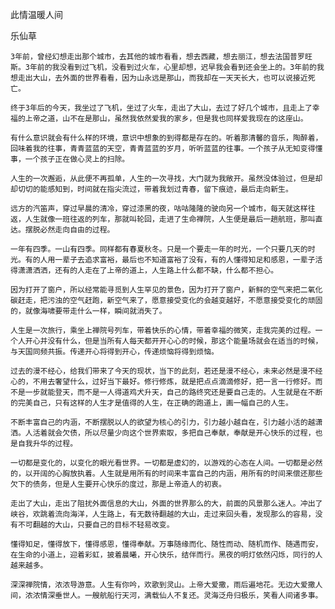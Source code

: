 此情温暖人间

乐仙草


    3年前，曾经幻想走出那个城市，去其他的城市看看，想去西藏，想去丽江，想去法国普罗旺斯。3年前的我没看到过飞机，没看到过火车，心里却想，迟早我会看到还会坐上的。3年前的我想走出大山，去外面的世界看看，因为山永远是那山，而我却在一天天长大，也可以说接近死亡。

    终于3年后的今天，我坐过了飞机，坐过了火车，走出了大山，去过了好几个城市，且走上了幸福的上帝之道，山不在是那山，虽然我依然爱我的家乡，但是我也同样爱我现在的这座山。

    有什么意识就会有什么样的环境，意识中想象的到得都是存在的。听着那清馨的音乐，陶醉着，回味着我的往事，青青蓝蓝的天空，青青蓝蓝的岁月，听听蓝蓝的往事。一个孩子从无知变得懂事，一个孩子正在做心灵上的扫除。

    人生的一次邂逅，从此便不再孤单，人生的一次寻找，大门就为我敞开。虽然没体验过，但是却却切切的能感知到，时间就在指尖流过，带着我划过青春，留下痕迹，最后走向新生。

    远方的汽笛声，穿过早晨的清冷，穿过漆黑的夜，咕咕隆隆的驶向另一个城市，每天就这样往返，人生就像一班往返的列车，那就叫轮回，走进了生命禅院，人生便是最后一趟航班，那叫直达。摆脱必然走向自由的过程。

    一年有四季。一山有四季。同样都有春夏秋冬。只是一个要走一年的时光，一个只要几天的时光。有的人用一辈子去追求富裕，最后也不知道富裕了没有，有的人懂得知足和感恩，一辈子活得潇潇洒洒，还有的人走在了上帝的道上，人生路上什么都不缺，什么都不担心。

    因为打开了窗户，所以经常能寻觅到人生罕见的景色，因为打开了窗户，新鲜的空气来把二氧化碳赶走，把污浊的空气赶跑，新空气来了，愿意接受变化的会越变越好，不愿意接受变化的顽固的，就像海啸要带走什么一样，瞬间就消失了。

    人生是一次旅行，乘坐上禅院号列车，带着快乐的心情，带着幸福的微笑，走我完美的过程。一个人开心并没有什么，但是当所有人每天都开开心心的时候，那这个能量场就会在适当的时候，与天国同频共振。传递开心将得到开心，传递烦恼将得到烦恼。

    过去的漫不经心，给我们带来了今天的现状，当下的此刻，若还是漫不经心，未来必然是漫不经心的，不用去奢望什么，过好当下最好。修行修炼，就是把点点滴滴修好，把一言一行修好。而不是一步就能登天，而不是一人得道鸡犬升天，自己的路终究还是要自己走的。人生就是在不断的完美自己，只有这样的人生才是值得的人生，在正确的跑道上，画一幅自己的人生。

    不断丰富自己的内涵，不断摆脱以人的欲望为核心的引力，引力越小越自在，引力越小活的越潇洒。人活着就会欠债，所以尽量少向这个世界索取，多把自己奉献，奉献是开心快乐的过程，也是自我升华的过程。

    一切都是变化的，以变化的眼光看世界。一切都是虚幻的，以游戏的心态在人间。一切都是必然的，以开阔的心胸放执着。人生就是用所有的时间来丰富自己的内涵，用所有的时间来偿还那些欠下的债务，但是人生要开心快乐的度过，那是上帝造人的初衷。

    走出了大山，走出了阻扰外面信息的大山，外面的世界那么的大，前面的风景那么迷人。冲出了峡谷，欢跳着流向海洋，人生路上，有无数待翻越的大山，走过来回头看，发现那么的容易，没有不可翻越的大山，只要自己的目标不轻易改变。

    懂得知足，懂得放下，懂得感恩，懂得奉献。万事随缘而化、随性而动、随机而作、随遇而安，在生命的小道上，迎着彩虹，披着晨曦，开心快乐，结伴而行。黑夜的明灯依然闪烁，同行的人越来越多。

    深深禅院情，浓浓导游意。人生有你吟，欢歌到灵山。上帝大爱撒，雨后遍地花。无边大爱撒人间，浓浓情深垂世人。一艘航船行天河，满载仙人不复还。灵海泛舟归极乐，笑看人间诸多事。



